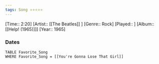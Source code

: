 ```yaml
---
tags: Song ⭐⭐⭐⭐⭐ 
---
```

[Time:: 2:20]
[Artist:: [[The Beatles]] ]
[Genre:: Rock]
[Played:: ]
[Album:: [[Help! (1965)]]]
[Year:: 1965]
### Dates
````dataview
TABLE Favorite_Song
WHERE Favorite_Song = [[You're Gonna Lose That Girl]]
````